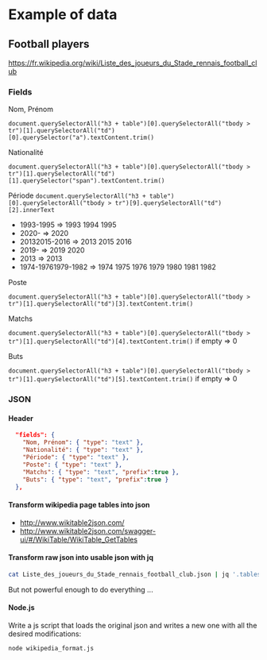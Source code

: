 # Example of data

## Football players

<https://fr.wikipedia.org/wiki/Liste_des_joueurs_du_Stade_rennais_football_club>

### Fields

Nom, Prénom

`document.querySelectorAll("h3 + table")[0].querySelectorAll("tbody > tr")[1].querySelectorAll("td")[0].querySelector("a").textContent.trim()`

Nationalité

`document.querySelectorAll("h3 + table")[0].querySelectorAll("tbody > tr")[1].querySelectorAll("td")[1].querySelector("span").textContent.trim()`

Période
`document.querySelectorAll("h3 + table")[0].querySelectorAll("tbody > tr")[9].querySelectorAll("td")[2].innerText`

- 1993-1995 => 1993 1994 1995
- 2020- => 2020
- 20132015-2016 => 2013 2015 2016
- 2019- => 2019 2020
- 2013 => 2013
- 1974-19761979-1982 => 1974 1975 1976 1979 1980 1981 1982

Poste

`document.querySelectorAll("h3 + table")[0].querySelectorAll("tbody > tr")[1].querySelectorAll("td")[3].textContent.trim()`

Matchs

`document.querySelectorAll("h3 + table")[0].querySelectorAll("tbody > tr")[1].querySelectorAll("td")[4].textContent.trim()`
if empty => 0

Buts

`document.querySelectorAll("h3 + table")[0].querySelectorAll("tbody > tr")[1].querySelectorAll("td")[5].textContent.trim()`
if empty => 0

### JSON

#### Header

```json
  "fields": {
    "Nom, Prénom": { "type": "text" },
    "Nationalité": { "type": "text" },
    "Période": { "type": "text" },
    "Poste": { "type": "text" },
    "Matchs": { "type": "text", "prefix":true },
    "Buts": { "type": "text", "prefix":true }
  },
```

#### Transform wikipedia page tables into json

- <http://www.wikitable2json.com/>
- <http://www.wikitable2json.com/swagger-ui/#/WikiTable/WikiTable_GetTables>

#### Transform raw json into usable json with jq

```bash
cat Liste_des_joueurs_du_Stade_rennais_football_club.json | jq '.tables[].rows[].columns' | jq '[inputs]' | jq 'map(select(."1" != "Nationalité"))' | jq  '.[] | {"Nom, Prénom": ."0", "Nationalité":."1", "Période":."2", "Poste":."3", "Matchs":(if ."4" != "" then ."4" else null end), "Buts":(if ."5" != "" then ."5" else null end) }' | jq -n '[inputs]' | jq -n '.documents |= inputs' > rennes_players.json
```

But not powerful enough to do everything ...

#### Node.js

Write a js script that loads the original json and writes a new one with all the desired modifications:

`node wikipedia_format.js`

